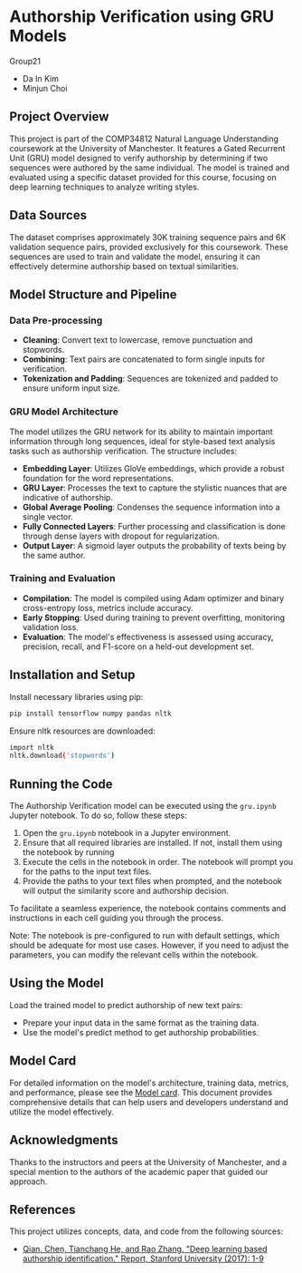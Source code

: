 # Authorship Verification using GRU Models

Group21
- Da In Kim
- Minjun Choi

## Project Overview
This project is part of the COMP34812 Natural Language Understanding coursework at the University of Manchester. It features a Gated Recurrent Unit (GRU) model designed to verify authorship by determining if two sequences were authored by the same individual. The model is trained and evaluated using a specific dataset provided for this course, focusing on deep learning techniques to analyze writing styles.


## Data Sources
The dataset comprises approximately 30K training sequence pairs and 6K validation sequence pairs, provided exclusively for this coursework. These sequences are used to train and validate the model, ensuring it can effectively determine authorship based on textual similarities.


## Model Structure and Pipeline
### Data Pre-processing
- **Cleaning**: Convert text to lowercase, remove punctuation and stopwords.
- **Combining**: Text pairs are concatenated to form single inputs for verification.
- **Tokenization and Padding**: Sequences are tokenized and padded to ensure uniform input size.


### GRU Model Architecture
The model utilizes the GRU network for its ability to maintain important information through long sequences, ideal for style-based text analysis tasks such as authorship verification. The structure includes:
- **Embedding Layer**: Utilizes GloVe embeddings, which provide a robust foundation for the word representations.
- **GRU Layer**: Processes the text to capture the stylistic nuances that are indicative of authorship.
- **Global Average Pooling**: Condenses the sequence information into a single vector.
- **Fully Connected Layers**: Further processing and classification is done through dense layers with dropout for regularization.
- **Output Layer**: A sigmoid layer outputs the probability of texts being by the same author.


### Training and Evaluation
- **Compilation**: The model is compiled using Adam optimizer and binary cross-entropy loss, metrics include accuracy.
- **Early Stopping**: Used during training to prevent overfitting, monitoring validation loss.
- **Evaluation**: The model's effectiveness is assessed using accuracy, precision, recall, and F1-score on a held-out development set.


## Installation and Setup
Install necessary libraries using pip:
```bash
pip install tensorflow numpy pandas nltk
```
Ensure nltk resources are downloaded:

```bash
import nltk
nltk.download('stopwords')
```
## Running the Code

The Authorship Verification model can be executed using the `gru.ipynb` Jupyter notebook. To do so, follow these steps:

1. Open the `gru.ipynb` notebook in a Jupyter environment.
2. Ensure that all required libraries are installed. If not, install them using the notebook by running
3. Execute the cells in the notebook in order. The notebook will prompt you for the paths to the input text files.
4. Provide the paths to your text files when prompted, and the notebook will output the similarity score and authorship decision.

To facilitate a seamless experience, the notebook contains comments and instructions in each cell guiding you through the process.

Note: The notebook is pre-configured to run with default settings, which should be adequate for most use cases. However, if you need to adjust the parameters, you can modify the relevant cells within the notebook.

## Using the Model
Load the trained model to predict authorship of new text pairs:

- Prepare your input data in the same format as the training data.
- Use the model's predict method to get authorship probabilities.

## Model Card
For detailed information on the model's architecture, training data, metrics, and performance, please see the [Model card](https://github.com/JuneC7020/NLU2024/blob/main/GRU-BasedAuthorshipVerificationModelCard.md). This document provides comprehensive details that can help users and developers understand and utilize the model effectively.

## Acknowledgments
Thanks to the instructors and peers at the University of Manchester, and a special mention to the authors of the academic paper that guided our approach.

## References
This project utilizes concepts, data, and code from the following sources:
- [Qian, Chen, Tianchang He, and Rao Zhang. "Deep learning based authorship identification." Report, Stanford University (2017): 1-9](https://web.stanford.edu/class/archive/cs/cs224n/cs224n.1174/reports/2760185.pdf)

